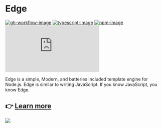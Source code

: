# Edge

[![gh-workflow-image]][gh-workflow-url] [![typescript-image]][typescript-url] [![npm-image]][npm-url] [![license-image]][license-url]

Edge is a simple, Modern, and batteries included template engine for Node.js. Edge is similar to writing JavaScript. If you know JavaScript, you know Edge.

## 👉 [Learn more](https://edgejs.dev)

![](https://cdn.jsdelivr.net/gh/thetutlage/static/sponsorkit/sponsors.png)

[gh-workflow-image]: https://img.shields.io/github/actions/workflow/status/edge-js/edge/checks.yml?style=for-the-badge
[gh-workflow-url]: https://github.com/edge-js/edge/actions/workflows/checks.yml "Github action"

[typescript-image]: https://img.shields.io/badge/Typescript-294E80.svg?style=for-the-badge&logo=typescript
[typescript-url]: "typescript"

[license-image]: https://img.shields.io/npm/l/edge.js?color=blueviolet&style=for-the-badge
[license-url]: LICENSE.md 'license'

[npm-image]: https://img.shields.io/npm/v/edge.js.svg?style=for-the-badge&logo=npm
[npm-url]: https://npmjs.org/package/edge.js 'npm'
